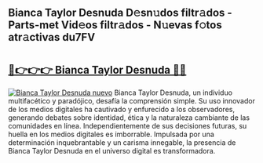 ## Bianca Taylor Desnuda D𝚎sn𝚞dos filtr𝚊dos - Parts-met Vid𝚎os filtr𝚊dos - N𝚞evas f𝚘tos atr𝚊ctivas du7FV

# <h2><a href="http://mb0lrk.tromn.icu/?c=Bianca+Taylor+Desnuda">🔗👉👉👉 Bianca Taylor Desnuda 🔗🔗</a></h2>

[![Bianca Taylor Desnuda nuevo](https://i.imgur.com/pEAQMta.gif)](http://mb0lrk.tromn.icu/?c=Bianca+Taylor+Desnuda)
Bianca Taylor Desnuda, un individuo multifacético y paradójico, desafía la comprensión simple. Su uso innovador de los medios digitales ha cautivado y enfurecido a los observadores, generando debates sobre identidad, ética y la naturaleza cambiante de las comunidades en línea. Independientemente de sus decisiones futuras, su huella en los medios digitales es imborrable. Impulsada por una determinación inquebrantable y un carisma innegable, la presencia de Bianca Taylor Desnuda en el universo digital es transformadora.
